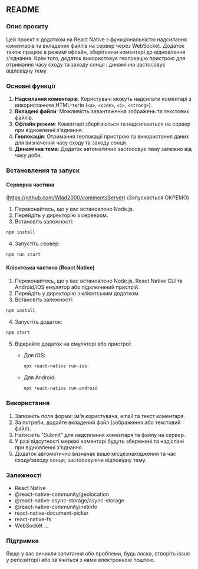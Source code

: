 ## README

### Опис проєкту

Цей проєкт є додатком на React Native з функціональністю надсилання коментарів та вкладених файлів на сервер через WebSocket. Додаток також працює в режимі офлайн, зберігаючи коментарі до відновлення з'єднання. Крім того, додаток використовує геолокацію пристрою для отримання часу сходу та заходу сонця і динамічно застосовує відповідну тему.

### Основні функції

1. **Надсилання коментарів**: Користувачі можуть надсилати коментарі з використанням HTML-тегів (`<a>`, `<code>`, `<i>`, `<strong>`).
2. **Вкладені файли**: Можливість завантаження зображень та текстових файлів.
3. **Офлайн режим**: Коментарі зберігаються та надсилаються на сервер при відновленні з'єднання.
4. **Геолокація**: Отримання геолокації пристрою та використання даних для визначення часу сходу та заходу сонця.
5. **Динамічна тема**: Додаток автоматично застосовує тему залежно від часу доби.

### Встановлення та запуск

#### Серверна частина
(https://github.com/Wlad2000/commentsServer)
(Запускається ОКРЕМО)
1. Переконайтесь, що у вас встановлено Node.js.
2. Перейдіть у директорію з сервером.
3. Встановіть залежності:

```bash
npm install
```

4. Запустіть сервер:

```bash
npm run start
```

#### Клієнтська частина (React Native)

1. Переконайтесь, що у вас встановлено Node.js, React Native CLI та Android/iOS емулятор або підключений пристрій.
2. Перейдіть у директорію з клієнтським додатком.
3. Встановіть залежності:

```bash
npm install
```

4. Запустіть додаток:

```bash
npm start
```

5. Відкрийте додаток на емуляторі або пристрої:

   - Для iOS:

     ```bash
     npx react-native run-ios
     ```

   - Для Android:

     ```bash
     npx react-native run-android
     ```

### Використання

1. Заповніть поля форми: ім'я користувача, email та текст коментаря.
2. За потреби, додайте вкладений файл (зображення або текстовий файл).
3. Натисніть "Submit" для надсилання коментаря та файлу на сервер.
4. У разі відсутності мережі коментарі будуть збережені та надіслані при відновленні з'єднання.
5. Додаток автоматично визначає ваше місцезнаходження та час сходу/заходу сонця, застосовуючи відповідну тему.

### Залежності

- React Native
- @react-native-community/geolocation
- @react-native-async-storage/async-storage
- @react-native-community/netinfo
- react-native-document-picker
- react-native-fs
- WebSocket
...
### Підтримка

Якщо у вас виникли запитання або проблеми, будь ласка, створіть issue у репозиторії або зв'яжіться з нами електронною поштою.

